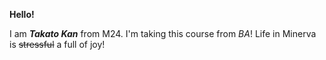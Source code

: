 **Hello!** 

I am ***Takato Kan*** from M24. I'm taking this course from *BA*! Life in Minerva is ~~stressful~~ a full of joy!

